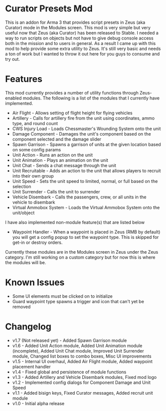 Curator Presets Mod
==============

This is an addon for Arma 3 that provides script presets in Zeus (aka Curator) mode in the Modules screen. This mod is very simple but very useful now that Zeus (aka Curator) has been released to Stable. I needed a way to run scripts on objects but not have to give debug console access both in the mission and to users in general. As a result I came up with this mod to help provide some extra utility to Zeus. It's still very basic and needs a ton of work but I wanted to throw it out here for you guys to consume and try out.

Features
========

This mod currently provides a number of utility functions through Zeus-enabled modules. The following is a list of the modules that I currently have implemented.

-	Air Flight - Allows setting of flight height for flying vehicles
-	Artillery - Calls for artillery fire from the unit using coordinates, ammo type, and round count
-	CWS Injury Load - Loads Chessmaster's Wounding System onto the unit
-	Damage Component - Damages the unit's component based on the component selected and the damage slider
-	Spawn Garrison - Spawns a garrison of units at the given location based on some config params
-	Unit Action - Runs an action on the unit
-	Unit Animation - Plays an animation on the unit
-	Unit Chat - Sends a chat message through the unit
-	Unit Recruitable - Adds an action to the unit that allows players to recruit into their own group
-	Unit Speed - Sets the unit speed to limited, normal, or full based on the selection
-	Unit Surrender - Calls the unit to surrender
-	Vehicle Disembark - Calls the passengers, crew, or all units in the vehicle to disembark
-	Virtual Ammobox System - Loads the Virtual Ammobox System onto the unit/object

I have also implemented non-module feature(s) that are listed below

-	Waypoint Handler - When a waypoint is placed in Zeus (RMB by default) you will get a config popup to set the waypoint type. This is skipped for get-in or destroy orders.

Currently these modules are in the Modules screen in Zeus under the Zeus category. I'm still working on a custom category but for now this is where the modules will be.

Known Issues
============

-	Some UI elements must be clicked on to initialize
-	Guard waypoint type spawns a trigger and icon that can't yet be removed

Changelog
==========

-	v1.7 (Not released yet) - Added Spawn Garrison module
-	v1.6 - Added Unit Action module, Added Unit Animation module (incomplete), Added Unit Chat module, Improved Unit Surrender module, Changed list boxes to combo boxes, Misc UI improvements
-	v1.5 - Internal UI overhaul, Added Air Flight module, Added waypoint placement handler
-	v1.4 - Fixed global and persistence of module functions
-	v1.3 - Added Artillery and Vehicle Disembark modules, Fixed mod logo
-	v1.2 - Implemented config dialogs for Component Damage and Unit Speed
-	v1.1 - Added bisign keys, Fixed Curator messages, Added recruit unit module
-	v1.0 - Initial alpha release